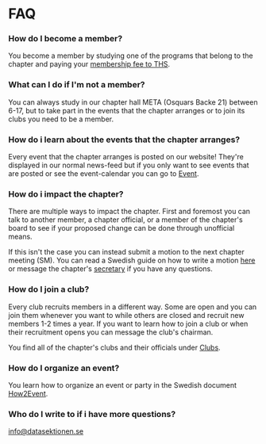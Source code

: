 # FAQ

### How do I become a member?
You become a member by studying one of the programs that belong to the chapter and paying your [membership fee to THS](https://thskth.se/membership).

### What can I do if I'm not a member?
You can always study in our chapter hall META (Osquars Backe 21) between 6-17, but to take part in the events that the chapter arranges or to join its clubs you need to be a member.

### How do i learn about the events that the chapter arranges?
Every event that the chapter arranges is posted on our website! They're displayed in our normal news-feed but if you only want to see events that are posted or see the event-calendar you can go to [Event](/nyheter?itemType=EVENT&lang=en).

### How do i impact the chapter?
There are multiple ways to impact the chapter. First and foremost you can talk to another member, a chapter official, or a member of the chapter's board to see if your proposed change can be done through unofficial means.

If this isn't the case you can instead submit a motion to the next chapter meeting (SM). You can read a Swedish guide on how to write a motion [here](https://docs.google.com/document/d/1-ydBX1wnQHgXiFULoto7GK2T819r0Sbc8-zyE32zGGw/edit?usp=drive_link) or message the chapter's [secretary](mailto:sekreterare@datasektionen.se) if you have any questions.

### How do I join a club?
Every club recruits members in a different way. Some are open and you can join them whenever you want to while others are closed and recruit new members 1-2 times a year. If you want to learn how to join a club or when their recruitment opens you can message the club's chairman.

You find all of the chapter's clubs and their officials under [Clubs](/namnder?lang=en).

### How do I organize an event?
You learn how to organize an event or party in the Swedish document [How2Event](https://docs.google.com/document/d/1xmbr46HlLkXXaY_vYVd0KQBfDczmtabL3EhGByZDkxw/edit?usp=sharing).

### Who do I write to if i have more questions?
[info@datasektionen.se](mailto:info@datasektionen.se)
